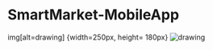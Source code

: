 # SmartMarket-MobileApp

  img[alt=drawing] {width=250px, height= 180px}
  ![drawing](https://github.com/KonigMachine/SmartMarket-MobileApp/blob/master/SS1.jpg)
